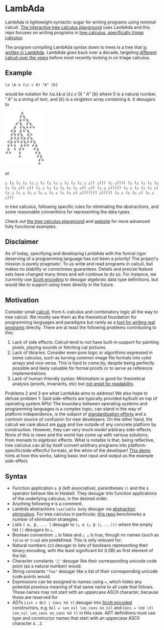 # LambAda

LambAda is lightweight syntactic sugar for writing programs using minimal calculi.
[The interactive tree calculus playground](https://treecalcul.us/live/) uses LambAda
and this repo focuses on writing programs in [tree calculus, specifically _triage calculus_](https://treecalcul.us/specification/).

The program compiling LambAda syntax down to trees is a tree that [is written in LambAda](./compiler).
LambAda goes back over a decade, targeting [different calculi over the years](https://lambada.pages.dev/) before most recently locking in on triage calculus.

## Example
```
\a \b a (\c c 0) "A" [b]
```
would be notation for
$\lambda a.\lambda b.a\ (\lambda c.c\ 0)\ “A”\ [b]$
where $0$ is a natural number, $“A”$ is a string of text, and $[b]$ is a singleton array containing $b$.
It desugars to

<img src="./README-example.png" width="128">

or
```
△ (△ (△ (△ (△ △ (△ (△ (△ △ (△ (△ (△ △ △)) △))) (△ △)))) (△ (△ (△ (△ (△ (△ (△ △)) △)) (△ △ (△ (△ (△ (△ (△ △)) △)) (△ △ △))))) (△ △ (△ (△ (△ △) (△ △ (△ △ (△ △ (△ △ (△ △ (△ (△ △) △))))))) △))))) (△ △ (△ (△ △) (△ △ △)))
```
in tree calculus, following specific rules for eliminating the abstractions, and some reasonable conventions for representing the data types.

Check out [the tree calculus playground](https://treecalcul.us/live/) and [website](https://treecalcul.us/) for more advanced fully functional examples.

## Disclaimer
As of today, specifying and developing LambAda with the formal rigor deserving of a programming language has not been a priority! The project's mission is purely pragmatic: To  us write and read programs in calculi, but makes no stability or correctness guarantees. Details and precise feature sets have changed many times and will continue to do so. For instance, we currently use [Scott encoding](https://en.wikipedia.org/wiki/Mogensen%E2%80%93Scott_encoding) to desugar algebraic data type definitions, but would like to support using trees directly in the future.

## Motivation
Consider small [calculi](https://github.com/barry-jay-personal/blog/blob/main/2024-12-12-calculus-calculi.md), from λ-calculus and combinatory logic all the way to tree calculi.
We mostly see them as the theoretical foundation for programming languages and paradigms but rarely as a [tool for writing real programs](https://tromp.github.io/cl/lazy-k.html) directly.
There are at least the following problems contributing to this:
1. Lack of side effects: Calculi tend to not have built-in support for painting pixels, playing sounds or fetching cat pictures.
2. Lack of libraries: Consider even pure logic or algorithms expressed in some calculus, such as turning common image file formats into color arrays and vice versa. This is hard to come by, despite being perfectly possible and likely valuable for formal proofs or to serve as reference implementations.
3. Lack of human-friendly syntax: Minimalism is good for theoretical analysis (proofs, invariants, etc) but [not great for readability](https://en.wikipedia.org/wiki/SKI_combinator_calculus#Examples_of_reduction).

Problems 2 and 3 are what LambAda aims to address! We also hope to defuse problem 1: Said side-effects are typically provided by/built on top of operating system APIs! The boundary between operating systems and programming languages is a complex topic, can stand in the way of platform independence, is the subject of [standardization efforts](https://wasi.dev/) and a common source of confusion for new developers. On the other hand, the calculi we care about are [pure](https://en.wikipedia.org/wiki/Purely_functional_programming) and live outside of any concrete platform by construction. However, they can very much _model_ arbitrary side-effects.
None of this is news and the world has come up with various solutions, from monads to algebraic effects.
What is notable is that, being reflective, tree calculus can all by itself convert arbitrary programs into platform-specific/side-effectful formats, at the whim of the developer!
[This demo](https://treecalcul.us/live/?example=portability) hints at how this works, taking basic text input and output as the example side-effect.

## Syntax
- Function application `α β` (left associative), parentheses `()` and the `$` operator behave like in Haskell. They desugar into function applications of the underlying calculus, in the desired order.
- Anything following `#` is a comment.
- Lambda abstractions `\variable body` desugar via [abstraction elimination](https://en.wikipedia.org/wiki/Combinatory_logic#Completeness_of_the_S-K_basis). For tree calculus in particular, [this repo](https://github.com/lambada-llc/tree-calculus/tree/main/implementation/typescript/src/abstraction-elimination) benchmarks a number of elimination strategies.
- Lists `[ α, β, ... ]` desugar to `(△ α (△ β (△ ...)))` where the empty list `[]` desugars to `△`.
- Boolean convention: `△` is false and `△ △` is true, though no names (such as `false` or `true`) are predefined. This is only relevant for:
- Natural numbers `123` desugar to lists of booleans representing their binary encoding, with the least significant bit (LSB) as first element of the list.
- Character constants `'🤡'` desugar like their corresponding unicode code point (as a natural number) would. 
- String constants `"foo"` desugar like a list of their corresponding unicode code points would.
- Expressions can be assigned to names using `=`, which hides any potential previous meaning of that same name to all code that follows. Those names may not start with an uppercase ASCII character, because those are reserved for:
- ADTs `List = Nil | Cons hd tl` desugar into [Scott encoded](https://en.wikipedia.org/wiki/Mogensen%E2%80%93Scott_encoding) constructors, e.g. `Nil = \on_nil \on_cons on_nil` and `Cons = \hd \tl \on_nil \on_cons on_cons hd tl` in this case. ADT definitions must use type and constructor names that start with an uppercase ASCII character `A..Z`.
